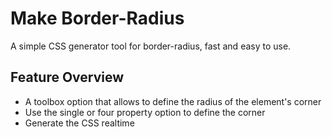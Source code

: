 # Make Border-Radius

A simple CSS generator tool for border-radius, fast and easy to use.

## Feature Overview

* A toolbox option that allows to define the radius of the element's corner
* Use the single or four property option to define the corner
* Generate the CSS realtime         